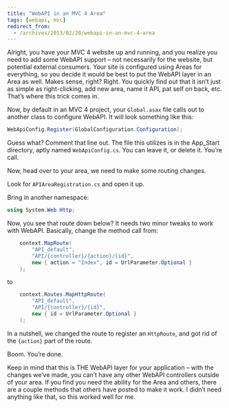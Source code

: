 ```yaml
---
title: "WebAPI in an MVC 4 Area"
tags: [webapi, mvc]
redirect_from:
  - /archives/2013/02/20/webapi-in-an-mvc-4-area
---
```


Alright, you have your MVC 4 website up and running, and you realize you need to add some WebAPI support – not necessarily for the website, but potential external consumers. Your site is configured using Areas for everything, so you decide it would be best to put the WebAPI layer in an Area as well. Makes sense, right? Right. You quickly find out that it isn’t just as simple as right-clicking, add new area, name it API, pat self on back, etc. That’s where this trick comes in.

Now, by default in an MVC 4 project, your `Global.asax` file calls out to another class to configure WebAPI. It will look something like this:

```csharp
WebApiConfig.Register(GlobalConfiguration.Configuration);
```

Guess what? Comment that line out. The file this utilizes is in the App_Start directory, aptly named `WebApiConfig.cs`. You can leave it, or delete it. You’re call.

Now, head over to your area, we need to make some routing changes.

Look for `APIAreaRegistration.cs` and open it up.

Bring in another namespace:

```csharp
using System.Web.Http;
```

Now, you see that route down below? It needs two minor tweaks to work with WebAPI. Basically, change the method call from:

```csharp
    context.MapRoute(
        "API_default",
        "API/{controller}/{action}/{id}",
        new { action = "Index", id = UrlParameter.Optional }
    );
```            
to

```csharp
    context.Routes.MapHttpRoute(
        "API_default",
        "API/{controller}/{id}",
        new { id = UrlParameter.Optional }
    );
```
In a nutshell, we changed the route to register an `HttpRoute`, and got rid of the `{action}` part of the route.

Boom. You’re done.

Keep in mind that this is THE WebAPI layer for your application – with the changes we’ve made, you can’t have any other WebAPI controllers outside of your area. If you find you need the ability for the Area and others, there are a couple methods that others have posted to make it work. I didn’t need anything like that, so this worked well for me.